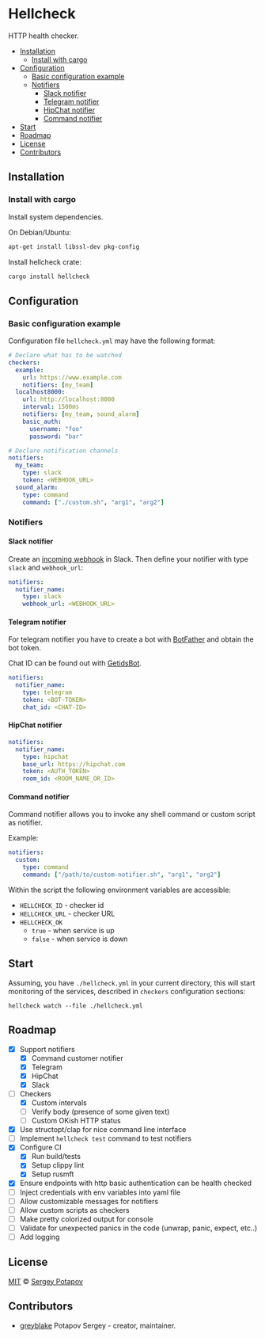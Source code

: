 # Hellcheck

HTTP health checker.


* [Installation](#installation)
   * [Install with cargo](#install-with-cargo)
* [Configuration](#configuration)
   * [Basic configuration example](#basic-configuration-example)
   * [Notifiers](#notifiers)
      * [Slack notifier](#slack-notifier)
      * [Telegram notifier](#telegram-notifier)
      * [HipChat notifier](#hipchat-notifier)
      * [Command notifier](#command-notifier)
* [Start](#start)
* [Roadmap](#roadmap)
* [License](#license)
* [Contributors](#contributors)


## Installation

### Install with cargo

Install system dependencies.

On Debian/Ubuntu:

```sh
apt-get install libssl-dev pkg-config
```

Install hellcheck crate:

```sh
cargo install hellcheck
```

## Configuration

### Basic configuration example

Configuration file `hellcheck.yml` may have the following format:

```yaml
# Declare what has to be watched
checkers:
  example:
    url: https://www.example.com
    notifiers: [my_team]
  localhost8000:
    url: http://localhost:8000
    interval: 1500ms
    notifiers: [my_team, sound_alarm]
    basic_auth:
      username: "foo"
      password: "bar"

# Declare notification channels
notifiers:
  my_team:
    type: slack
    token: <WEBHOOK_URL>
  sound_alarm:
    type: command
    command: ["./custom.sh", "arg1", "arg2"]
```

### Notifiers

#### Slack notifier

Create an [incoming webhook](https://api.slack.com/incoming-webhooks) in Slack.
Then define your notifier with type `slack` and `webhook_url`:

```yaml
notifiers:
  notifier_name:
    type: slack
    webhook_url: <WEBHOOK_URL>
```

#### Telegram notifier

For telegram notifier you have to create a bot with [BotFather](https://telegram.me/BotFather) and
obtain the bot token.

Chat ID can be found out with [GetidsBot](https://telegram.me/getidsbot).

```yaml
notifiers:
  notifier_name:
    type: telegram
    token: <BOT-TOKEN>
    chat_id: <CHAT-ID>
```

#### HipChat notifier

```yaml
notifiers:
  notifier_name:
    type: hipchat
    base_url: https://hipchat.com
    token: <AUTH_TOKEN>
    room_id: <ROOM_NAME_OR_ID>
```

#### Command notifier

Command notifier allows you to invoke any shell command or custom script as notifier.

Example:

```yaml
notifiers:
  custom:
    type: command
    command: ["/path/to/custom-notifier.sh", "arg1", "arg2"]
```

Within the script the following environment variables are accessible:

* `HELLCHECK_ID` - checker id
* `HELLCHECK_URL` - checker URL
* `HELLCHECK_OK`
  * `true` - when service is up
  * `false` - when service is down


## Start

Assuming, you have `./hellcheck.yml` in your current directory, this will start monitoring of the services,
described in `checkers` configuration sections:

```
hellcheck watch --file ./hellcheck.yml
```

## Roadmap

* [x] Support notifiers
  * [x] Command customer notifier
  * [x] Telegram
  * [x] HipChat
  * [x] Slack
* [ ] Checkers
  * [x] Custom intervals
  * [ ] Verify body (presence of some given text)
  * [ ] Custom OKish HTTP status
* [x] Use structopt/clap for nice command line interface
* [ ] Implement `hellcheck test` command to test notifiers
* [x] Configure CI
  * [x] Run build/tests
  * [x] Setup clippy lint
  * [x] Setup rusmft
* [x] Ensure endpoints with http basic authentication can be health checked
* [ ] Inject credentials with env variables into yaml file
* [ ] Allow customizable messages for notifiers
* [ ] Allow custom scripts as checkers
* [ ] Make pretty colorized output for console
* [ ] Validate for unexpected panics in the code (unwrap, panic, expect, etc..)
* [ ] Add logging

## License

[MIT](https://github.com/greyblake/whatlang-rs/blob/master/LICENSE) © [Sergey Potapov](http://greyblake.com/)

## Contributors

- [greyblake](https://github.com/greyblake) Potapov Sergey - creator, maintainer.
